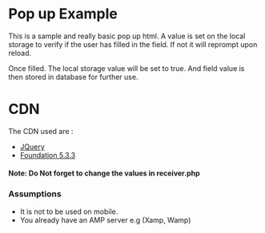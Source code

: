 # Pop up Example

This is a sample and really basic pop up html. A value is set on the local storage to verify if the user has filled in the field. If not it will reprompt upon reload.

Once filled. The local storage value will be set to true. And field value is then stored in database for further use.

# CDN

The CDN used are :

- [JQuery](https://cdnjs.cloudflare.com/ajax/libs/jquery/2.1.3/jquery.min.js)
- [Foundation 5.3.3](https://cdnjs.cloudflare.com/ajax/libs/foundation/5.3.3/css/foundation.css) 



#### Note: Do Not forget to change the values in receiver.php 

### Assumptions

  - It is not to be used on mobile.
  - You already have an AMP server e.g (Xamp, Wamp)

